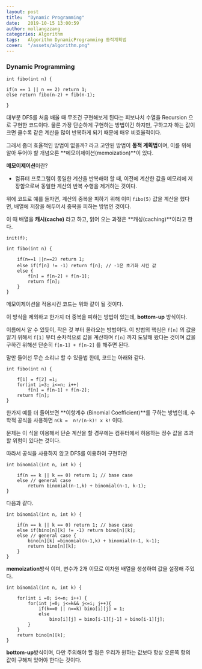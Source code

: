 ```yaml
---
layout: post
title:  "Dynamic Programming"
date:   2019-10-15 13:00:59
author: mollangzzang
categories: Algorithm
tags:	Algorithm DynamicProgramming 동적계획법
cover:  "/assets/algorithm.png"
---
```


### Dynamic Programming

```
int fibo(int n) {

if(n == 1 || n == 2) return 1;
else return fibo(n-2) + fib(n-1);

}
```

대부분 DFS를 처음 배울 때 무조건 구현해보게 된다는 피보나치 수열을 Recursion 으로 구현한 코드이다. 물론 가장 단순하게 구현하는 방법이긴 하지만, 구하고자 하는 값이 크면 클수록 같은 계산을 많이 반복하게 되기 때문에 매우 비효율적이다. 

그래서 좀더 효율적인 방법이 없을까? 라고 고안된 방법이 **동적 계획법**이며, 이를 위해 알아 두어야 할 개념으론 **메모이제이션(memoization)**이 있다.

**메모이제이션**이란?
- 컴퓨터 프로그램이 동일한 계산을 반복해야 할 때, 이전에 계산한 값을 메모리에 저장함으로써 동일한 계산의 반복 수행을 제거하는 것이다.

위에 코드로 예를 들자면, 계산의 중복을 피하기 위해 이미 `fibo(5)` 값을 계산을 했다면, 배열에 저장을 해두어서 중복을 피하는 방법인 것이다.

이 때 배열을 **캐시(cache)** 라고 하고, 읽어 오는 과정은 **캐싱(caching)**이라고 한다.

```
init(f);

int fibo(int n) {

    if(n==1 ||n==2) return 1;
    else if(f[n] != -1) return f[n]; // -1은 초기화 시킨 값
    else {
        f[n] = f[n-2] + f[n-1];
        return f[n];
    }
}
```

메모이제이션을 적용시킨 코드는 위와 같이 될 것이다.

이 방식을 제외하고 한가지 더 중복을 피하는 방법이 있는데, **bottom-up** 방식이다.

이름에서 알 수 있듯이, 작은 것 부터 올라오는 방법이다.
이 방법의 핵심은 `f[n]` 의 값을 알기 위해서 `f[1]` 부터 순차적으로 값을 계산하며 `f[n]` 까지 도달해 왔다는 것이며 값을 구하긴 위해선 단순히 `f[n-1] + f[n-2]` 를 해주면 된다.

말만 들어선 무슨 소리냐 할 수 있을법 한데, 코드는 아래와 같다.

```
int fibo(int n) {

    f[1] = f[2] =1;
    for(int i=3; i<=n; i++)
        f[n] = f[n-1] + f[n-2];
    return f[n];
}
```

한가지 예를 더 들어보면 **이항계수 (Binomial Coefficient)**를 구하는 방법인데,
수학적 공식을 사용하면 `nCk =  n!/(n-k)! x k!` 이다.

문제는 이 식을 이용해서 단순 계산을 할 경우에는 컴퓨터에서 허용하는 정수 값을 초과할 위험이 있다는 것이다.

따라서 공식을 사용하지 않고 DFS를 이용하여 구현하면

```
int binomial(int n, int k) {

    if(n == k || k == 0) return 1; // base case
    else // general case
        return binomial(n-1,k) + binomial(n-1, k-1);
}
```
다음과 같다.


```
int binomial(int n, int k) {

    if(n == k || k == 0) return 1; // base case
    else if(bino[n][k] != -1) return bino[n][k];
    else // general case {
        bino[n][k] =binomial(n-1,k) + binomial(n-1, k-1);
        return bino[n][k]; 
    }
}
```
**memoization**방식 이며, 변수가 2개 이므로 이차원 배열을 생성하여 값을 설정해 주었다.


```
int binomial(int n, int k) {

    for(int i =0; i<=n; i++) {
        for(int j=0; j<=k&& j<=i; j++){
            if(k==0 || n==k) bino[i][j] = 1;
            else
                bino[i][j] = bino[i-1][j-1] + bino[i-1][j];
        }
    }
    return bino[n][k];
}

```

**bottom-up**방식이며, 다만 주의해야 할 점은 우리가 원하는 값보다 항상 오른쪽 항의 값이 구해져 있어야 한다는 것이다.